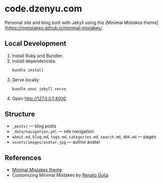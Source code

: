 # code.dzenyu.com

Personal site and blog built with Jekyll using the [Minimal Mistakes theme](https://mmistakes.github.io/minimal-mistakes/.

## Local Development

1. Install Ruby and Bundler.
2. Install dependencies:
   ```bash
   bundle install
   ```
3. Serve locally:
   ```bash
   bundle exec jekyll serve
   ```
4. Open http://127.0.0.1:4000

## Structure

- `_posts/` — blog posts
- `_data/navigation.yml` — site navigation
- `about.md`, `blog.md`, `tags.md`, `categories.md`, `search.md`, `404.md` — pages
- `assets/images/avatar.jpg` — author avatar

## References

- [Minimal Mistakes theme](https://mmistakes.github.io/minimal-mistakes/)
- Customizing Minimal Mistakes by [Renato Golia](https://renatogolia.com/2020/10/22/creating-this-blog-theme/)